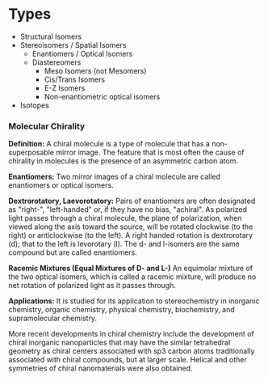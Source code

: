 # Types
- Structural Isomers
- Stereoisomers / Spatial Isomers
	- Enantiomers / Optical Isomers
	- Diastereomers
		- Meso Isomers (not Mesomers)
		- Cis/Trans Isomers
		- E-Z Isomers
		- Non-enantiometric optical isomers
- Isotopes

### Molecular Chirality
**Definition:**
A chiral molecule is a type of molecule that has a non-superposable mirror image. The feature that is most often the cause of chirality in molecules is the presence of an asymmetric carbon atom.

**Enantiomers:**
Two mirror images of a chiral molecule are called enantiomers or optical isomers.

**Dextrorotatory, Laevorotatory:**
Pairs of enantiomers are often designated as "right-", "left-handed" or, if they have no bias, "achiral". As polarized light passes through a chiral molecule, the plane of polarization, when viewed along the axis toward the source, will be rotated clockwise (to the right) or anticlockwise (to the left). A right handed rotation is dextrorotary (d); that to the left is levorotary (l). The d- and l-isomers are the same compound but are called enantiomers. 

**Racemic Mixtures (Equal Mixtures of D- and L-)**
An equimolar mixture of the two optical isomers, which is called a racemic mixture, will produce no net rotation of polarized light as it passes through.

**Applications:**
It is studied for its application to stereochemistry in inorganic chemistry, organic chemistry, physical chemistry, biochemistry, and supramolecular chemistry.

More recent developments in chiral chemistry include the development of chiral inorganic nanoparticles that may have the similar tetrahedral geometry as chiral centers associated with sp3 carbon atoms traditionally associated with chiral compounds, but at larger scale. Helical and other symmetries of chiral nanomaterials were also obtained.